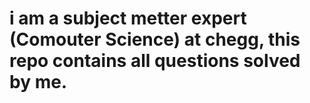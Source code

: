 # i am a subject metter expert (Comouter Science) at chegg, this repo contains all questions solved by me.

